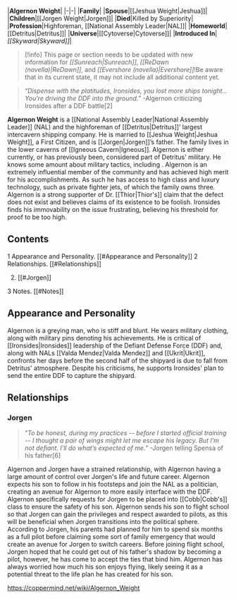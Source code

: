 |**Algernon Weight**|
|-|-|
|**Family**|
|**Spouse**|[[Jeshua Weight\|Jeshua]]|
|**Children**|[[Jorgen Weight\|Jorgen]]|
|**Died**|Killed by Superiority|
|**Profession**|Highforeman, [[National Assembly Leader\|NAL]]|
|**Homeworld**|[[Detritus\|Detritus]]|
|**Universe**|[[Cytoverse\|Cytoverse]]|
|**Introduced In**|*[[Skyward\|Skyward]]*|

> [!info] This page or section needs to be updated with new information for *[[Sunreach\|Sunreach]]*, *[[ReDawn (novella)\|ReDawn]]*, and *[[Evershore (novella)\|Evershore]]*!Be aware that in its current state, it may not include all additional content yet.

>“*Dispense with the platitudes, Ironsides, you lost more ships tonight... You’re driving the DDF into the ground.*”
\-Algernon criticizing Ironsides after a DDF battle[2]


**Algernon Weight** is a [[National Assembly Leader\|National Assembly Leader]] (NAL) and the highforeman of [[Detritus\|Detritus]]’ largest intercavern shipping company. He is married to [[Jeshua Weight\|Jeshua Weight]], a First Citizen, and is [[Jorgen\|Jorgen]]’s father. The family lives in the lower caverns of [[Igneous Cavern\|Igneous]].
Algernon is either currently, or has previously been, considered part of Detritus' military. He knows some amount about military tactics, including . Algernon is an extremely influential member of the community and has achieved high merit for his accomplishments. As such he has access to high class and luxury technology, such as private fighter jets, of which the family owns three.
Algernon is a strong supporter of Dr. [[Thior\|Thior's]] claim that the defect does not exist and believes claims of its existence to be foolish. Ironsides finds his immovability on the issue frustrating, believing his threshold for proof to be too high.

## Contents

1 Appearance and Personality. [[#Appearance and Personality]] 
2 Relationships. [[#Relationships]] 

2. [[#Jorgen]] 


3 Notes. [[#Notes]] 


## Appearance and Personality
Algernon is a greying man, who is stiff and blunt. He wears military clothing, along with military pins denoting his achievements. He is critical of [[Ironsides\|Ironsides]] leadership of the Defiant Defense Force (DDF) and, along with NALs [[Valda Mendez\|Valda Mendez]] and [[Ukrit\|Ukrit]], confronts her days before the second half of the shipyard is due to fall from Detritus' atmosphere. Despite his criticisms, he supports Ironsides' plan to send the entire DDF to capture the shipyard.

## Relationships
### Jorgen
>“*To be honest, during my practices -- before I started official training -- I thought a pair of wings might let me escape his legacy. But I’m not defiant. I’ll do what’s expected of me.*”
\-Jorgen telling Spensa of his father[6]


Algernon and Jorgen have a strained relationship, with Algernon having a large amount of control over Jorgen's life and future career. Algernon expects his son to follow in his footsteps and join the NAL as a politician, creating an avenue for Algernon to more easily interface with the DDF. Algernon specifically requests for Jorgen to be placed into [[Cobb\|Cobb's]] class to ensure the safety of his son.
Algernon sends his son to flight school so that Jorgen can gain the privileges and respect awarded to pilots, as this will be beneficial when Jorgen transitions into the political sphere. According to Jorgen, his parents had planned for him to spend six months as a full pilot before claiming some sort of family emergency that would create an avenue for Jorgen to switch careers.
Before joining flight school, Jorgen hoped that he could get out of his father's shadow by becoming a pilot, however, he has come to accept the ties that bind him. Algernon has always worried how much his son enjoys flying, likely seeing it as a potential threat to the life plan he has created for his son.



https://coppermind.net/wiki/Algernon_Weight